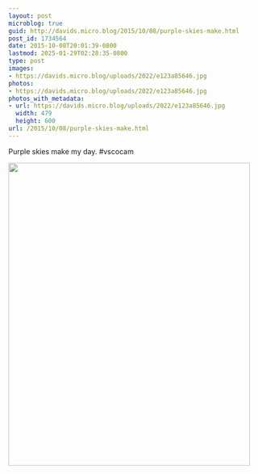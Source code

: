 ```yaml
---
layout: post
microblog: true
guid: http://davids.micro.blog/2015/10/08/purple-skies-make.html
post_id: 1734564
date: 2015-10-08T20:01:39-0800
lastmod: 2025-01-29T02:28:35-0800
type: post
images:
- https://davids.micro.blog/uploads/2022/e123a85646.jpg
photos:
- https://davids.micro.blog/uploads/2022/e123a85646.jpg
photos_with_metadata:
- url: https://davids.micro.blog/uploads/2022/e123a85646.jpg
  width: 479
  height: 600
url: /2015/10/08/purple-skies-make.html
---
```

Purple skies make my day. #vscocam

<img src="/uploads/2022/e123a85646.jpg" width="479" height="600" alt="">

